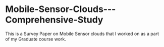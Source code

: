 # Mobile-Sensor-Clouds---Comprehensive-Study
This is a Survey Paper on Mobile Sensor clouds that I worked on as a part of my Graduate course work.
